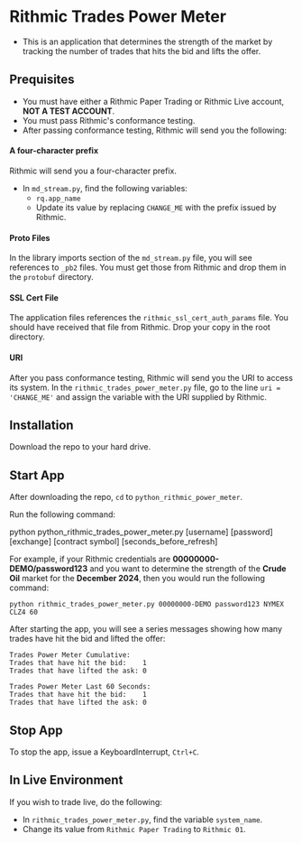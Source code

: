 # Rithmic Trades Power Meter

* This is an application that determines the strength of the market by tracking the number of trades that hits the bid and lifts the offer.

    
## Prequisites

* You must have either a Rithmic Paper Trading or Rithmic Live account, **NOT A TEST ACCOUNT**.
* You must pass Rithmic's conformance testing.
* After passing conformance testing, Rithmic will send you the following:

#### A four-character prefix

Rithmic will send you a four-character prefix.

* In `md_stream.py`, find the following variables:
    * `rq.app_name`
    * Update its value by replacing `CHANGE_ME` with the prefix issued by Rithmic.

#### Proto Files

In the library imports section of the `md_stream.py` file, you will see references to `_pb2` files.  You must get those from Rithmic and drop them in the `protobuf` directory.

#### SSL Cert File

The application files references the `rithmic_ssl_cert_auth_params` file.  You should have received that file from Rithmic.  Drop your copy in the root directory.

#### URI

After you pass conformance testing, Rithmic will send you the URI to access its system.  In the `rithmic_trades_power_meter.py` file, go to the line `uri = 'CHANGE_ME'` and assign the variable with the URI supplied by Rithmic.
    

## Installation

Download the repo to your hard drive.

## Start App

After downloading the repo, `cd` to `python_rithmic_power_meter`.

Run the following command:


python python_rithmic_trades_power_meter.py [username] [password] [exchange] [contract symbol] [seconds_before_refresh]


For example, if your Rithmic credentials are **00000000-DEMO/password123** and you want to determine the strength of the **Crude Oil** market for the **December 2024**, then you would run the following command:

```
python rithmic_trades_power_meter.py 00000000-DEMO password123 NYMEX CLZ4 60
``` 

After starting the app, you will see a series messages showing how many trades have hit the bid and lifted the offer:

```
Trades Power Meter Cumulative:
Trades that have hit the bid:    1
Trades that have lifted the ask: 0

Trades Power Meter Last 60 Seconds:
Trades that have hit the bid:    1
Trades that have lifted the ask: 0
```

## Stop App

To stop the app, issue a KeyboardInterrupt, `Ctrl+C`.

## In Live Environment

If you wish to trade live, do the following:

* In `rithmic_trades_power_meter.py`, find the variable `system_name`.
* Change its value from `Rithmic Paper Trading` to `Rithmic 01`.
     


